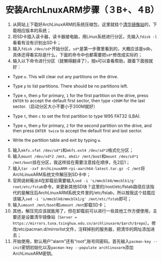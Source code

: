 # 安装ArchLnuxARM步骤（３B+、４B）

1. 从网站上下载好ArchLinuxARM的系统压缩包，这里就挂个[清华镜像站](https://mirrors.tuna.tsinghua.edu.cn/archlinuxarm/os/)的，下载相应版本的系统；
2. 将SD卡插入读卡器，读卡器接电脑，用Linux系统进行分区，先输入`fdisk -l`看看有没有识别出SD卡；
3. 输入`fdisk /dev/sd*`开始分区，`sd*`是第一步骤里看到的，大概应该是sdb，具体还得看实际是什么，下面的命令中也都需要把`sd*`修改成实际的；
4. 输入以下命令进行分区（就懒得翻译了），按`m`可以查看帮助，跟着下面按就好：

  - Type `o`. This will clear out any partitions on the drive.

  - Type `p` to list partitions. There should be no partitions left.
  - Type `n`, then `p` for primary, `1` for the first partition on the drive, press `ENTER` to accept the default first sector, then type `+200M` for the last sector.（启动分区大小不要小于200M就好）
  - Type `t`, then `c` to set the first partition to type W95 FAT32 (LBA).
  - Type `n`, then `p` for primary, `2` for the second partition on the drive, and then press `ENTER twice` to accept the default first and last sector.
  - Write the partition table and exit by typing `w`.
5. 输入`mkfs.vfat /dev/sd*1`和`mkfs.ext4 /dev/sd*2`格式化分区；
6. 输入`mount /dev/sd*2 /mnt`、`mkdir /mnt/boot`和`mount /dev/sd*1 /mnt/boot`挂在分区，我这样挂在需要注意挂在顺序，先2后1；
7. 输入`tar -zxf ArchLinuxARM-rpi-aarch64-latest.tar.gz -C /mnt`将ArchLinuxARM系统文件解压到SD卡中；
8. 官网说树莓派4在卸载前需要输入`sed -i 's/mmcblk0/mmcblk1/g' root/etc/fstab`命令，来更新其他SD块？这里的/root/etc/fstab路径应该指代的是解压后ArchLinuxARM系统文件里的/etc/fstab，所以按我这个挂载应该输入`sed -i 's/mmcblk0/mmcblk1/g' /mnt/etc/fstab`即可；
9. 输入`umount /mnt/boot`和`umount /mnt`卸载SD卡；
10. 其他，解压完应该就能用了，但在卸载前可以进行一些其他工作方便使用，主要还是设置清华镜像站（`Server = https://mirrors.tuna.tsinghua.edu.cn/archlinuxarm/$arch/$repo`）。修改/etc/pacman.d/mirrorlist文件，注释掉别的服务器，把清华的网址添加进去；
11. 开始使用，默认用户“alarm”还有“root”,账号同密码。首先输入`pacman-key --init`密钥初始化以及`pacman-key --populate archlinuxarm`添加ArchLinuxARM密钥。
